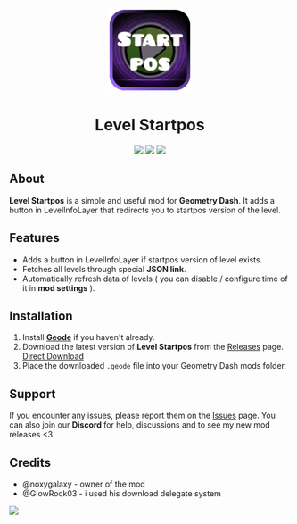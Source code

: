 <div align="center">
  <div>
    <img src="logo.png" width="150" alt="Level Startpos Logo"/>  
  </div>
  <h1>Level Startpos</h1>
  <img src="https://img.shields.io/github/downloads/noxygalaxy/level-startpos/total?style=for-the-badge"></img>  
  <a href="https://discord.gg/yvvJW2z9zB"><img src="https://dcbadge.limes.pink/api/server/yvvJW2z9zB"></img></a>  
  <img src="https://img.shields.io/github/created-at/noxygalaxy/level-startpos?style=for-the-badge"></img>  
</div>

## About  
**Level Startpos** is a simple and useful mod for **Geometry Dash**. It adds a button in LevelInfoLayer that redirects you to startpos version of the level.

## Features  
- Adds a button in LevelInfoLayer if startpos version of level exists. 
- Fetches all levels through special **JSON link**.
- Automatically refresh data of levels ( you can disable / configure time of it in **mod settings** ).

## Installation  
1. Install [**Geode**](https://geode-sdk.org) if you haven't already.  
2. Download the latest version of **Level Startpos** from the [Releases](https://github.com/noxygalaxy/level-startpos/releases) page.  [Direct Download](https://github.com/noxygalaxy/level-startpos/releases/latest/download/noxygalaxy.pause_countdown.geode)
3. Place the downloaded `.geode` file into your Geometry Dash mods folder.  

## Support  
If you encounter any issues, please report them on the [Issues](https://github.com/noxygalaxy/level-startpos/issues) page. You can also join our **Discord** for help, discussions and to see my new mod releases <3  

## Credits
- @noxygalaxy - owner of the mod
- @GlowRock03 - i used his download delegate system

<a href="https://discord.gg/yvvJW2z9zB"><img src="https://dcbadge.limes.pink/api/server/yvvJW2z9zB"></img></a>  